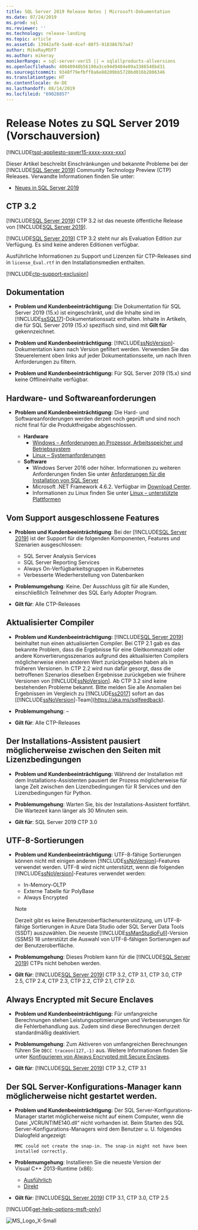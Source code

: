 ```yaml
---
title: SQL Server 2019 Release Notes | Microsoft-Dokumentation
ms.date: 07/24/2019
ms.prod: sql
ms.reviewer: ''
ms.technology: release-landing
ms.topic: article
ms.assetid: 13942af8-5a40-4cef-80f5-918386767a47
author: MikeRayMSFT
ms.author: mikeray
monikerRange: = sql-server-ver15 || = sqlallproducts-allversions
ms.openlocfilehash: 40040948b56190a3ce94d9484e09a3386548bd31
ms.sourcegitcommit: 9348f79efbff8a6e88209bb5720bd016b2806346
ms.translationtype: HT
ms.contentlocale: de-DE
ms.lasthandoff: 08/14/2019
ms.locfileid: "69028857"
---
```

# <a name="sql-server-2019-preview-release-notes"></a>Release Notes zu SQL Server 2019 (Vorschauversion)
[!INCLUDE[tsql-appliesto-ssver15-xxxx-xxxx-xxx](../includes/tsql-appliesto-ssver15-xxxx-xxxx-xxx.md)]

Dieser Artikel beschreibt Einschränkungen und bekannte Probleme bei der [!INCLUDE[SQL Server 2019](../includes/sssqlv15-md.md)] Community Technology Preview (CTP) Releases. Verwandte Informationen finden Sie unter:
- [Neues in SQL Server 2019](../sql-server/what-s-new-in-sql-server-ver15.md)

## <a name="ctp-32"></a>CTP 3.2

[!INCLUDE[SQL Server 2019](../includes/sssqlv15-md.md)] CTP 3.2 ist das neueste öffentliche Release von [!INCLUDE[SQL Server 2019](../includes/sssqlv15-md.md)].

[!INCLUDE[SQL Server 2019](../includes/sssqlv15-md.md)] CTP 3.2 steht nur als Evaluation Edition zur Verfügung. Es sind keine anderen Editionen verfügbar.

Ausführliche Informationen zu Support und Lizenzen für CTP-Releases sind in `license_Eval.rtf` in den Installationsmedien enthalten.

[!INCLUDE[ctp-support-exclusion](../includes/ctp-support-exclusion.md)]

## <a name="documentation"></a>Dokumentation

- **Problem und Kundenbeeinträchtigung:** Die Dokumentation für SQL Server 2019 (15.x) ist eingeschränkt, und die Inhalte sind im [!INCLUDE[ssSQL17](../includes/sssql17-md.md)]-Dokumentationssatz enthalten. Inhalte in Artikeln, die für SQL Server 2019 (15.x) spezifisch sind, sind mit **Gilt für** gekennzeichnet.

- **Problem und Kundenbeeinträchtigung**: [!INCLUDE[ssNoVersion](../includes/ssnoversion-md.md)]-Dokumentation kann nach Version gefiltert werden. Verwenden Sie das Steuerelement oben links auf jeder Dokumentationsseite, um nach Ihren Anforderungen zu filtern.

- **Problem und Kundenbeeinträchtigung:** Für SQL Server 2019 (15.x) sind keine Offlineinhalte verfügbar.

## <a name="hardware-and-software-requirements"></a>Hardware- und Softwareanforderungen

- **Problem und Kundenbeeinträchtigung:** Die Hard- und Softwareanforderungen werden derzeit noch geprüft und sind noch nicht final für die Produktfreigabe abgeschlossen.

  - **Hardware**
    - [Windows – Anforderungen an Prozessor, Arbeitsspeicher und Betriebssystem](../sql-server/install/hardware-and-software-requirements-for-installing-sql-server.md#pmosr)
    - [Linux – Systemanforderungen](../linux/sql-server-linux-setup.md#system)
  - **Software**
    - Windows Server 2016 oder höher. Informationen zu weiteren Anforderungen finden Sie unter [Anforderungen für die Installation von SQL Server](../sql-server/install/hardware-and-software-requirements-for-installing-sql-server.md)
    - Microsoft .NET Framework 4.6.2. Verfügbar im [Download Center](https://www.microsoft.com/download/details.aspx?id=53344).
    - Informationen zu Linux finden Sie unter [Linux – unterstützte Plattformen](../linux/sql-server-linux-setup.md#supportedplatforms)

## <a name = "release-notes"></a>Vom Support ausgeschlossene Features

- **Problem und Kundenbeeinträchtigung**: Bei der [!INCLUDE[SQL Server 2019](../includes/sssqlv15-md.md)] ist der Support für die folgenden Komponenten, Features und Szenarien ausgeschlossen:
  - SQL Server Analysis Services
  - SQL Server Reporting Services
  - Always On-Verfügbarkeitsgruppen in Kubernetes
  - Verbesserte Wiederherstellung von Datenbanken

- **Problemumgehung**: Keine. Der Ausschluss gilt für alle Kunden, einschließlich Teilnehmer des SQL Early Adopter Program.

- **Gilt für**: Alle CTP-Releases

## <a name="updated-compiler"></a>Aktualisierter Compiler

- **Problem und Kundenbeeinträchtigung:** [!INCLUDE[SQL Server 2019](../includes/sssqlv15-md.md)] beinhaltet nun einen aktualisierten Compiler. Bei CTP 2.1 gab es das bekannte Problem, dass die Ergebnisse für eine Gleitkommazahl oder andere Konvertierungsszenarios aufgrund des aktualisierten Compilers möglicherweise einen anderen Wert zurückgegeben haben als in früheren Versionen. In CTP 2.2 wird nun dafür gesorgt, dass die betroffenen Szenarios dieselben Ergebnisse zurückgeben wie frühere Versionen von [!INCLUDE[ssNoVersion](../includes/ssnoversion-md.md)]. Ab CTP 3.2 sind keine bestehenden Probleme bekannt. Bitte melden Sie alle Anomalien bei Ergebnissen im Vergleich zu [!INCLUDE[ss2017](../includes/sssqlv14-md.md)] sofort an das [[!INCLUDE[ssNoVersion](../includes/ssnoversion-md.md)]-Team](https://aka.ms/sqlfeedback).

- **Problemumgehung**: –

- **Gilt für**: Alle CTP-Releases

## <a name="installation-wizard-may-wait-between-eula-pages"></a>Der Installations-Assistent pausiert möglicherweise zwischen den Seiten mit Lizenzbedingungen

- **Problem und Kundenbeeinträchtigung:** Während der Installation mit dem Installations-Assistenten pausiert der Prozess möglicherweise für lange Zeit zwischen den Lizenzbedingungen für R Services und den Lizenzbedingungen für Python.

- **Problemumgehung**: Warten Sie, bis der Installations-Assistent fortfährt. Die Wartezeit kann länger als 30 Minuten sein.

- **Gilt für**: SQL Server 2019 CTP 3.0

## <a name="utf-8-collations"></a>UTF-8-Sortierungen

- **Problem und Kundenbeeinträchtigung:** UTF-8-fähige Sortierungen können nicht mit einigen anderen [!INCLUDE[ssNoVersion](../includes/ssnoversion-md.md)]-Features verwendet werden. UTF-8 wird nicht unterstützt, wenn die folgenden [!INCLUDE[ssNoVersion](../includes/ssnoversion-md.md)]-Features verwendet werden:

  - In-Memory-OLTP
  - Externe Tabelle für PolyBase
  - Always Encrypted

  > [!Note]
  > Derzeit gibt es keine Benutzeroberflächenunterstützung, um UTF-8-fähige Sortierungen in Azure Data Studio oder SQL Server Data Tools (SSDT) auszuwählen. Die neueste [!INCLUDE[ssManStudioFull](../includes/ssmanstudiofull-md.md)]-Version (SSMS) 18 unterstützt die Auswahl von UTF-8-fähigen Sortierungen auf der Benutzeroberfläche.
 
- **Problemumgehung**: Dieses Problem kann für die [!INCLUDE[SQL Server 2019](../includes/sssqlv15-md.md)] CTPs nicht behoben werden.

- **Gilt für**: [!INCLUDE[SQL Server 2019](../includes/sssqlv15-md.md)] CTP 3.2, CTP 3.1, CTP 3.0, CTP 2.5, CTP 2.4, CTP 2.3, CTP 2.2, CTP 2.1, CTP 2.0.

## <a name="always-encrypted-with-secure-enclaves"></a>Always Encrypted mit Secure Enclaves

- **Problem und Kundenbeeinträchtigung:** Für umfangreiche Berechnungen stehen Leistungsoptimierungen und Verbesserungen für die Fehlerbehandlung aus. Zudem sind diese Berechnungen derzeit standardmäßig deaktiviert.

- **Problemumgehung**: Zum Aktiveren von umfangreichen Berechnungen führen Sie `DBCC traceon(127,-1)` aus. Weitere Informationen finden Sie unter [Konfigurieren von Always Encrypted mit Secure Enclaves](../relational-databases/security/encryption/configure-always-encrypted-enclaves.md#configure-a-secure-enclave).

- **Gilt für**: [!INCLUDE[SQL Server 2019](../includes/sssqlv15-md.md)] CTP 3.2, CTP 3.1

## <a name="sql-server-configuration-manager-may-not-start"></a>Der SQL Server-Konfigurations-Manager kann möglicherweise nicht gestartet werden.

- **Problem und Kundenbeeinträchtigung:** Der SQL Server-Konfigurations-Manager startet möglicherweise nicht auf einem Computer, wenn die Datei „VCRUNTIME140.dll“ nicht vorhanden ist. Beim Starten des SQL Server-Konfigurations-Managers wird dem Benutzer u. U. folgendes Dialogfeld angezeigt: 

  `
  MMC could not create the snap-in. The snap-in might not have been installed correctly.
  `

- **Problemumgehung**:  Installieren Sie die neueste Version der Visual C++ 2013-Runtime (x86):

  - [Ausführlich](https://support.microsoft.com/help/2977003/the-latest-supported-visual-c-downloads)
  - [Direkt](https://support.microsoft.com/en-us/help/4032938/update-for-visual-c-2013-redistributable-package)

- **Gilt für**: [!INCLUDE[SQL Server 2019](../includes/sssqlv15-md.md)] CTP 3.1, CTP 3.0, CTP 2.5

[!INCLUDE[get-help-options-msft-only](../includes/paragraph-content/get-help-options.md)]

![MS_Logo_X-Small](../sql-server/media/ms-logo-x-small.png)
